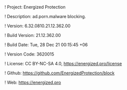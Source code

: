 ! Project: Energized Protection

! Description: ad.porn.malware blocking.

! Version: 6.32.0810.21.12.362.00

! Build Version: 21.12.362.00

! Build Date: Tue, 28 Dec 21 00:15:45 +06

! Version Code: 3620015

! License: CC BY-NC-SA 4.0, https://energized.pro/license

! Github: https://github.com/EnergizedProtection/block

! Web: https://energized.pro
